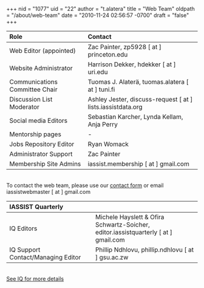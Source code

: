 +++
nid = "1077"
uid = "22"
author = "t.alatera"
title = "Web Team"
oldpath = "/about/web-team"
date = "2010-11-24 02:56:57 -0700"
draft = "false"
+++

|Role|Contact|
|:---|:---|
|Web Editor (appointed)		|Zac Painter, zp5928 [ at ] princeton.edu |
|Website Administrator 		|Harrison Dekker, hdekker [ at ] uri.edu|	
|Communications Committee Chair	|Tuomas J. Alaterä, tuomas.alatera [ at ] tuni.fi|
|Discussion List Moderator	|Ashley Jester, discuss-request [ at ] lists.iassistdata.org  |
|Social media Editors		|Sebastian Karcher, Lynda Kellam, Anja Perry
|Mentorship pages			|- |
|Jobs Repository Editor		|Ryan Womack |
|Administrator Support		|Zac Painter |
|Membership Site Admins		|iassist.membership [ at ] gmail.com|

<!--|iBlog Editor 				|Robin Rice, r.rice [ at ] ed.ac.uk  |-->
<!--
|Section Editor: About		|Tuomas J. Alaterä |
|Section Editor: Conferences|Chiu-Chuang (Lu) Chou |
|Section Editor: Resources	|Minglu Wang |
|Section Editor: Community	|Jen Darragh  |
-->

<br />To contact the web team, please use our [contact form](/contact) or email iassistwebmaster [ at ] gmail.com


|IASSIST Quarterly||
|:---|:---|
|IQ Editors				|Michele Hayslett & Ofira Schwartz-Soicher,<br />editor.iassistquarterly [ at ] gmail.com  |
|IQ Support Contact/Managing Editor| Phillip Ndhlovu, phillip.ndhlovu [ at ] gsu.ac.zw  |

<br />[See IQ for more details<i class="fas fa-external-link-alt"></i>](https://www.iassistquarterly.com/index.php/iassist/about/contact)


